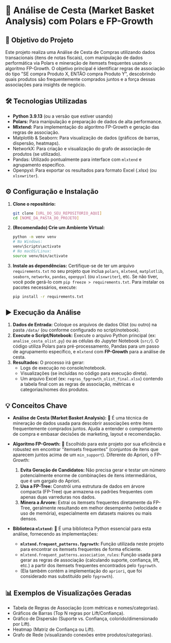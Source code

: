 # 🛒 Análise de Cesta (Market Basket Analysis) com Polars e FP-Growth

## 🎯 Objetivo do Projeto

Este projeto realiza uma Análise de Cesta de Compras utilizando dados transacionais (itens de notas fiscais), com manipulação de dados performática via Polars e mineração de itemsets frequentes usando o algoritmo FP-Growth. O objetivo principal é identificar regras de associação do tipo "SE compra Produto X, ENTÃO compra Produto Y", descobrindo quais produtos são frequentemente comprados juntos e a força dessas associações para insights de negócio.

## 🛠️ Tecnologias Utilizadas

* **Python 3.9.13** (ou a versão que estiver usando)
* **Polars:** Para manipulação e preparação de dados de alta performance.
* **Mlxtend:** Para implementação do algoritmo FP-Growth e geração das regras de associação.
* Matplotlib & Seaborn: Para visualização de dados (gráficos de barras, dispersão, heatmaps).
* NetworkX: Para criação e visualização do grafo de associação de produtos (se utilizado).
* Pandas: Utilizado pontualmente para interface com `mlxtend` e agrupamento específico.
* Openpyxl: Para exportar os resultados para formato Excel (.xlsx) (ou `xlsxwriter`).

## ⚙️ Configuração e Instalação

1.  **Clone o repositório:**
    ```bash
    git clone [URL_DO_SEU_REPOSITORIO_AQUI]
    cd [NOME_DA_PASTA_DO_PROJETO]
    ```
2.  **(Recomendado) Crie um Ambiente Virtual:**
    ```bash
    python -m venv venv
    # No Windows:
    venv\Scripts\activate
    # No macOS/Linux:
    source venv/bin/activate
    ```
3.  **Instale as dependências:**
    Certifique-se de ter um arquivo `requirements.txt` no seu projeto que inclua `polars`, `mlxtend`, `matplotlib`, `seaborn`, `networkx`, `pandas`, `openpyxl` (ou `xlsxwriter`), etc. Se não tiver, você pode gerá-lo com `pip freeze > requirements.txt`.
    Para instalar os pacotes necessários, execute:
    ```bash
    pip install -r requirements.txt
    ```

## ▶️ Execução da Análise

1.  **Dados de Entrada:** Coloque os arquivos de dados Olist (ou outro) na pasta `/data/` (ou conforme configurado no script/notebook).
2.  **Execute o Script/Notebook:** Execute o arquivo Python principal (ex: `analise_cesta_olist.py`) ou as células do Jupyter Notebook (`src/`). O código utiliza Polars para pré-processamento, Pandas para um passo de agrupamento específico, e `mlxtend` com **FP-Growth** para a análise de cesta.
3.  **Resultados:** O processo irá gerar:
    * Logs de execução no console/notebook.
    * Visualizações (se incluídas no código para execução direta).
    * Um arquivo Excel (ex: `regras_fpgrowth_olist_final.xlsx`) contendo a tabela final com as regras de associação, métricas e categorias/nomes dos produtos.

## 💡 Conceitos Chave

* **Análise de Cesta (Market Basket Analysis):** 🧺 É uma técnica de mineração de dados usada para descobrir associações entre itens frequentemente comprados juntos. Ajuda a entender o comportamento de compra e embasar decisões de marketing, layout e recomendação.

* **Algoritmo FP-Growth:** 🌳 Escolhido para este projeto por sua eficiência e robustez em encontrar "itemsets frequentes" (conjuntos de itens que aparecem juntos acima de um `min_support`). Diferente do Apriori, o FP-Growth:
    1.  **Evita Geração de Candidatos:** Não precisa gerar e testar um número potencialmente enorme de combinações de itens intermediários, que é um gargalo do Apriori.
    2.  **Usa a FP-Tree:** Constrói uma estrutura de dados em árvore compacta (FP-Tree) que armazena os padrões frequentes com apenas duas varreduras nos dados.
    3.  **Minera a Árvore:** Extrai os itemsets frequentes diretamente da FP-Tree, geralmente resultando em melhor desempenho (velocidade e uso de memória), especialmente em datasets maiores ou mais densos.

* **Biblioteca `mlxtend`:** 🐍 É uma biblioteca Python essencial para esta análise, fornecendo as implementações:
    * **`mlxtend.frequent_patterns.fpgrowth`:** Função utilizada neste projeto para encontrar os itemsets frequentes de forma eficiente.
    * `mlxtend.frequent_patterns.association_rules`: Função usada para gerar as regras de associação (calculando suporte, confiança, lift, etc.) a partir dos itemsets frequentes encontrados pelo `fpgrowth`.
    * (Ela também contém a implementação do `apriori`, que foi considerado mas substituído pelo `fpgrowth`).

## 📊 Exemplos de Visualizações Geradas

* Tabela de Regras de Associação (com métricas e nomes/categorias).
* Gráficos de Barras (Top N regras por Lift/Confiança).
* Gráfico de Dispersão (Suporte vs. Confiança, colorido/dimensionado por Lift).
* Heatmap (Matriz de Confiança ou Lift).
* Grafo de Rede (visualizando conexões entre produtos/categorias).

